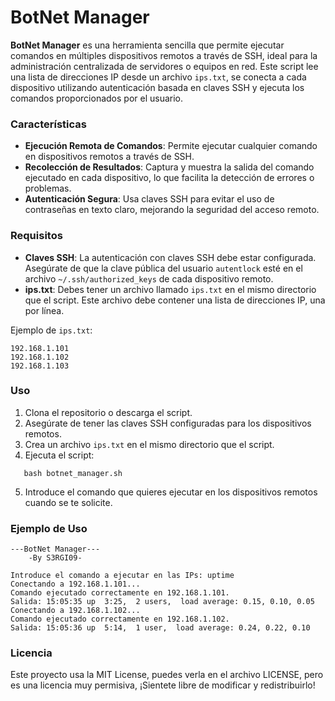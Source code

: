 # BotNet Manager

**BotNet Manager** es una herramienta sencilla que permite ejecutar comandos en múltiples dispositivos remotos a través de SSH, ideal para la administración centralizada de servidores o equipos en red. Este script lee una lista de direcciones IP desde un archivo `ips.txt`, se conecta a cada dispositivo utilizando autenticación basada en claves SSH y ejecuta los comandos proporcionados por el usuario.

### Características

- **Ejecución Remota de Comandos**: Permite ejecutar cualquier comando en dispositivos remotos a través de SSH.
- **Recolección de Resultados**: Captura y muestra la salida del comando ejecutado en cada dispositivo, lo que facilita la detección de errores o problemas.
- **Autenticación Segura**: Usa claves SSH para evitar el uso de contraseñas en texto claro, mejorando la seguridad del acceso remoto.

### Requisitos

- **Claves SSH**: La autenticación con claves SSH debe estar configurada. Asegúrate de que la clave pública del usuario `autentlock` esté en el archivo `~/.ssh/authorized_keys` de cada dispositivo remoto.
- **ips.txt**: Debes tener un archivo llamado `ips.txt` en el mismo directorio que el script. Este archivo debe contener una lista de direcciones IP, una por línea.

Ejemplo de `ips.txt`:
```
192.168.1.101
192.168.1.102
192.168.1.103
```
### Uso

1. Clona el repositorio o descarga el script.
2. Asegúrate de tener las claves SSH configuradas para los dispositivos remotos.
3. Crea un archivo `ips.txt` en el mismo directorio que el script.
4. Ejecuta el script:
```
   bash botnet_manager.sh
```
5. Introduce el comando que quieres ejecutar en los dispositivos remotos cuando se te solicite.

### Ejemplo de Uso
```
---BotNet Manager---
    -By S3RGI09-

Introduce el comando a ejecutar en las IPs: uptime
Conectando a 192.168.1.101...
Comando ejecutado correctamente en 192.168.1.101.
Salida: 15:05:35 up  3:25,  2 users,  load average: 0.15, 0.10, 0.05
Conectando a 192.168.1.102...
Comando ejecutado correctamente en 192.168.1.102.
Salida: 15:05:36 up  5:14,  1 user,  load average: 0.24, 0.22, 0.10
```
### Licencia

Este proyecto usa la MIT License, puedes verla en el archivo LICENSE, pero es una licencia muy permisiva, ¡Sientete libre de modificar y redistribuirlo!
